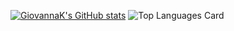 [![GiovannaK's GitHub stats](https://github-readme-stats.vercel.app/api?username=GiovannaK&theme=dracula&hide=stars,prs,issues,contribs)](https://github.com/GiovannaK/github-readme-stats)
![Top Languages Card](https://github-readme-stats.vercel.app/api/top-langs/?username=GiovannaK&layout=compact)
